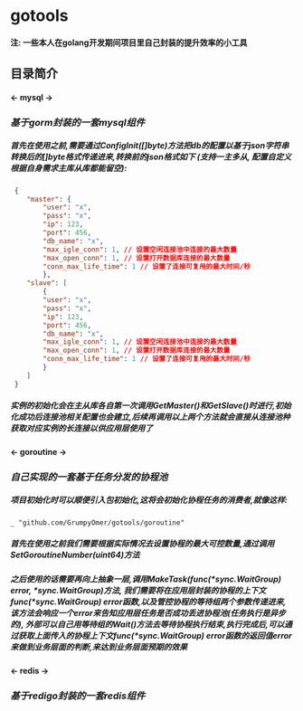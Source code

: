# gotools
#### 注: 一些本人在golang开发期间项目里自己封装的提升效率的小工具
## 目录简介
#### <- mysql ->
### *基于gorm封装的一套mysql组件*
##### 首先在使用之前,需要通过ConfigInit([]byte)方法把db的配置以基于json字符串转换后的[]byte格式传递进来,转换前的json格式如下 (支持一主多从, 配置自定义根据自身需求主库从库都能留空):
```json
 {
    "master": {
        "user": "x",
        "pass": "x",
        "ip": 123,
        "port": 456,
        "db_name": "x",
        "max_igle_conn": 1, // 设置空闲连接池中连接的最大数量
        "max_open_conn": 1, // 设置打开数据库连接的最大数量
        "conn_max_life_time": 1 // 设置了连接可复用的最大时间/秒
        },
    "slave": [
        {
        "user": "x",
        "pass": "x",
        "ip": 123,
        "port": 456,
        "db_name": "x",
        "max_igle_conn": 1, // 设置空闲连接池中连接的最大数量
        "max_open_conn": 1, // 设置打开数据库连接的最大数量
        "conn_max_life_time": 1 // 设置了连接可复用的最大时间/秒
        }
    ]
 }
```
##### 实例的初始化会在主从库各自第一次调用GetMaster()和GetSlave()时进行,初始化成功后连接池相关配置也会建立,后续再调用以上两个方法就会直接从连接池种获取对应实例的长连接以供应用层使用了
#### <- goroutine ->
### *自己实现的一套基于任务分发的协程池*
##### 项目初始化时可以顺便引入包初始化,这将会初始化协程任务的消费者,就像这样: 
    _ "github.com/GrumpyOmer/gotools/goroutine"
##### 首先在使用之前我们需要根据实际情况去设置协程的最大可控数量,通过调用SetGoroutineNumber(uint64)方法
##### 之后使用的话需要再向上抽象一层,调用MakeTask(func(*sync.WaitGroup) error, *sync.WaitGroup)方法, 我们需要将在应用层封装的协程的上下文func(*sync.WaitGroup) error函数,以及管控协程的等待组两个参数传递进来, 该方法会响应一个error来告知应用层任务是否成功丢进协程池(任务执行是异步的), 外部可以自己用等待组的Wait()方法去等待协程执行结束,执行完成后,可以通过获取上面传入的协程上下文func(*sync.WaitGroup) error函数的返回值error来做到业务层面的判断,来达到业务层面预期的效果
#### <- redis ->
### *基于redigo封装的一套redis组件*
